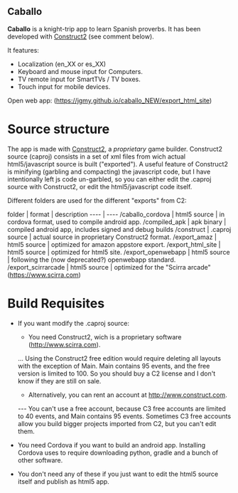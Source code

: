 ## Caballo 

**Caballo** is a knight-trip app to learn Spanish proverbs. It has been developed with [Construct2](https://www.scirra.com) (see comment below).

It features:
* Localization (en_XX or es_XX)
* Keyboard and mouse input for Computers.
* TV remote input for SmartTVs / TV boxes.
* Touch input for mobile devices.


Open web app: (https://jgmy.github.io/caballo_NEW/export_html_site)

# Source structure
The app is made with [Construct2](https://www.scirra.com), a *proprietary* game builder. Construct2 source (caproj) consists in a set of xml files from wich actual html5/javascript source is built ("exported"). A useful feature of Construct2 is minifying (garbling and compacting) the javascript code, but I have intentionally left js code un-garbled, so you can either edit the .caproj source with Construct2, or edit the html5/javascript code itself.

Different folders are used for the different "exports" from C2:

 folder | format | description
 ---- | ----
 /caballo_cordova | html5 source | in cordova format, used to compile android app.
 /compiled_apk	  | apk binary | compiled android app, includes signed and debug builds
 /construct     | .caproj source | actual source in proprietary Construct2 format.
 /export_amaz | html5 source |  optimized for amazon appstore export.
 /export_html_site	 |  html5 source | optimized for html5 site.
 /export_openwebapp	| html5 source | following the (now deprecated?) openwebapp standard.
 /export_scirrarcade | html5 source | optimized for the "Scirra arcade" (https://www.scirra.com)
 
 # Build Requisites
 * If you want modify the .caproj source:
   * You need Construct2, wich is a proprietary software (http://www.scirra.com).
   
   ... Using the Construct2 free edition would require deleting all layouts with the exception of Main. Main contains 95 events, and the free version is limited to 100. So you should buy a C2 license and I don't know if they are still on sale.
   
   * Alternatively, you can rent an account at http://www.construct.com.
   
   --- You can't use a free account, because C3 free accounts are limited to 40 events, and Main contains 95 events. Sometimes C3 free accounts allow you build bigger projects imported from C2, but you can't edit them. 
 
 * You need Cordova if you want to build an android app. Installing Cordova uses to require downloading python, gradle and a bunch of other software.
 
 * You don't need any of these if you just want to edit the html5 source itself and publish as html5 app.
 
 
